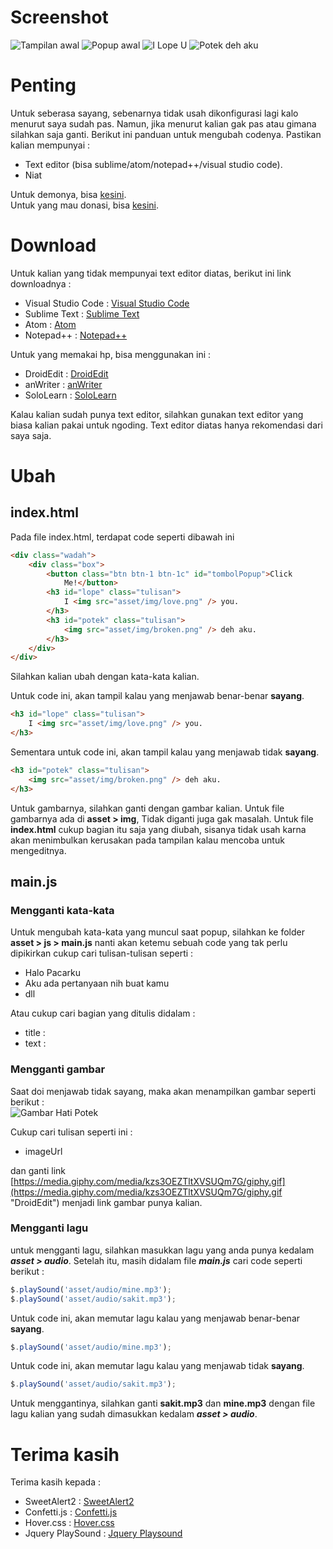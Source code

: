 # Screenshot
![Tampilan awal](https://i.imgur.com/NT6Cv29.png)
![Popup awal](https://i.imgur.com/v01HMvx.png)
![I Lope U](https://i.imgur.com/863kTgS.png)
![Potek deh aku](https://i.imgur.com/WNvxUC9.png)

# Penting
Untuk seberasa sayang, sebenarnya tidak usah dikonfigurasi lagi kalo menurut saya sudah pas. Namun, jika menurut kalian gak pas atau gimana silahkan saja ganti. Berikut ini panduan untuk mengubah codenya. Pastikan kalian mempunyai :
- Text editor (bisa sublime/atom/notepad++/visual studio code).
- Niat

Untuk demonya, bisa [kesini](https://mainyuk.netlify.app/ "Seberapa sayang").<br>
Untuk yang mau donasi, bisa [kesini](https://saweria.co/suryamsj "Saweria").

# Download
Untuk kalian yang tidak mempunyai text editor diatas, berikut ini link downloadnya :
- Visual Studio Code : [Visual Studio Code](https://code.visualstudio.com/download "Visual Studio Code")
- Sublime Text : [Sublime Text](https://www.sublimetext.com/3 "Sublime text")
- Atom : [Atom](https://atom.io/ "Atom")
- Notepad++ : [Notepad++](https://notepad-plus-plus.org/downloads/ "Notepad++")

Untuk yang memakai hp, bisa menggunakan ini :
- DroidEdit : [DroidEdit](https://play.google.com/store/apps/details?id=com.aor.droidedit "DroidEdit")
- anWriter : [anWriter](https://play.google.com/store/apps/details?id=com.ansm.anwriter "anWriter")
- SoloLearn : [SoloLearn](https://play.google.com/store/apps/details?id=com.sololearn "SoloLearn")

Kalau kalian sudah punya text editor, silahkan gunakan text editor yang biasa kalian pakai untuk ngoding. Text editor diatas hanya rekomendasi dari saya saja.

# Ubah

## index.html
Pada file index.html, terdapat code seperti dibawah ini

```html
<div class="wadah">
    <div class="box">
        <button class="btn btn-1 btn-1c" id="tombolPopup">Click
            Me!</button>
        <h3 id="lope" class="tulisan">
            I <img src="asset/img/love.png" /> you.
        </h3>
        <h3 id="potek" class="tulisan">
            <img src="asset/img/broken.png" /> deh aku.
        </h3>
    </div>
</div>
```

Silahkan kalian ubah dengan kata-kata kalian.

Untuk code ini, akan tampil kalau yang menjawab benar-benar **sayang**.

```html
<h3 id="lope" class="tulisan">
    I <img src="asset/img/love.png" /> you.
</h3>
```

Sementara untuk code ini, akan tampil kalau yang menjawab tidak **sayang**.

```html
<h3 id="potek" class="tulisan">
    <img src="asset/img/broken.png" /> deh aku.
</h3>
```

Untuk gambarnya, silahkan ganti dengan gambar kalian. Untuk file gambarnya ada di **asset > img**, Tidak diganti juga gak masalah. Untuk file **index.html** cukup bagian itu saja yang diubah, sisanya tidak usah karna akan menimbulkan kerusakan pada tampilan kalau mencoba untuk mengeditnya.

## main.js

### Mengganti kata-kata
Untuk mengubah kata-kata yang muncul saat popup, silahkan ke folder **asset > js > main.js** nanti akan ketemu sebuah code yang tak perlu dipikirkan cukup cari tulisan-tulisan seperti :
- Halo Pacarku
- Aku ada pertanyaan nih buat kamu
- dll

Atau cukup cari bagian yang ditulis didalam :
- title :
- text :

### Mengganti gambar
Saat doi menjawab tidak sayang, maka akan menampilkan gambar seperti berikut :<br>
![Gambar Hati Potek](https://media.giphy.com/media/kzs3OEZTltXVSUQm7G/giphy.gif)

Cukup cari tulisan seperti ini :
- imageUrl

dan ganti link [https://media.giphy.com/media/kzs3OEZTltXVSUQm7G/giphy.gif](https://media.giphy.com/media/kzs3OEZTltXVSUQm7G/giphy.gif "DroidEdit") menjadi link gambar punya kalian.

### Mengganti lagu
untuk mengganti lagu, silahkan masukkan lagu yang anda punya kedalam ***asset > audio***. Setelah itu, masih didalam file ***main.js*** cari code seperti berikut :

```javascript
$.playSound('asset/audio/mine.mp3');
$.playSound('asset/audio/sakit.mp3');
```

Untuk code ini, akan memutar lagu kalau yang menjawab benar-benar **sayang**.

```javascript
$.playSound('asset/audio/mine.mp3');
```

Untuk code ini, akan memutar lagu kalau yang menjawab tidak **sayang**.

```javascript
$.playSound('asset/audio/sakit.mp3');
```

Untuk menggantinya, silahkan ganti **sakit.mp3** dan **mine.mp3** dengan file lagu kalian yang sudah dimasukkan kedalam ***asset > audio***.

# Terima kasih
Terima kasih kepada :
- SweetAlert2 : [SweetAlert2](https://github.com/sweetalert2/sweetalert2 "SweetAlert2")
- Confetti.js : [Confetti.js](https://github.com/mathusummut/confetti.js/ "Confetti.js")
- Hover.css : [Hover.css](https://github.com/IanLunn/Hover "Hover.css")
- Jquery PlaySound : [Jquery Playsound](https://github.com/admsev/jquery-play-sound "Jquery PlaySound")
